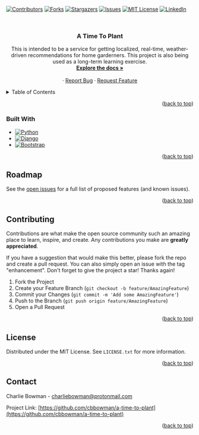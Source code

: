 <!-- Improved compatibility of back to top link: See: https://github.com/othneildrew/Best-README-Template/pull/73 -->
<a name="readme-top"></a>
<!--
*** Thanks for checking out the Best-README-Template. If you have a suggestion
*** that would make this better, please fork the repo and create a pull request
*** or simply open an issue with the tag "enhancement".
*** Don't forget to give the project a star!
*** Thanks again! Now go create something AMAZING! :D
-->

<!-- PROJECT SHIELDS -->
<!--
*** I'm using markdown "reference style" links for readability.
*** Reference links are enclosed in brackets [ ] instead of parentheses ( ).
*** See the bottom of this document for the declaration of the reference variables
*** for contributors-url, forks-url, etc. This is an optional, concise syntax you may use.
*** https://www.markdownguide.org/basic-syntax/#reference-style-links
-->
[![Contributors][contributors-shield]][contributors-url]
[![Forks][forks-shield]][forks-url]
[![Stargazers][stars-shield]][stars-url]
[![Issues][issues-shield]][issues-url]
[![MIT License][license-shield]][license-url]
[![LinkedIn][linkedin-shield]][linkedin-url]

<!-- PROJECT LOGO -->
<br />
<div align="center">

<h3 align="center">A Time To Plant</h3>

  <p align="center">
    This is intended to be a service for getting localized, real-time, weather-driven recommendations for home garderners. This project is also being used as a long-term learning exercise.
    <br />
    <a href="https://github.com/cbbowman/a-time-to-plant"><strong>Explore the docs »</strong></a>
    <br />
    <br />
    <!-- <a href="https://github.com/cbbowman/a-time-to-plant">View Demo</a> -->
    ·
    <a href="https://github.com/cbbowman/a-time-to-plant/issues">Report Bug</a>
    ·
    <a href="https://github.com/cbbowman/a-time-to-plant/issues">Request Feature</a>
  </p>
</div>

<!-- TABLE OF CONTENTS -->
<details>
  <summary>Table of Contents</summary>
  <ol>
    <li>
      <a href="#about-the-project">About The Project</a>
      <ul>
        <li><a href="#built-with">Built With</a></li>
      </ul>
    </li>
    <li>
      <a href="#getting-started">Getting Started</a>
      <ul>
        <li><a href="#prerequisites">Prerequisites</a></li>
        <li><a href="#installation">Installation</a></li>
      </ul>
    </li>
    <li><a href="#usage">Usage</a></li>
    <li><a href="#roadmap">Roadmap</a></li>
    <li><a href="#contributing">Contributing</a></li>
    <li><a href="#license">License</a></li>
    <li><a href="#contact">Contact</a></li>
    <li><a href="#acknowledgments">Acknowledgments</a></li>
  </ol>
</details>

<p align="right">(<a href="#readme-top">back to top</a>)</p>

### Built With

* [![Python][Python]][Python-url]
* [![Django][Django]][Django-url]
* [![Bootstrap][Bootstrap.com]][Bootstrap-url]

<p align="right">(<a href="#readme-top">back to top</a>)</p>

<!-- ROADMAP -->
## Roadmap

See the [open issues](https://github.com/cbbowman/a-time-to-plant/issues) for a full list of proposed features (and known issues).

<p align="right">(<a href="#readme-top">back to top</a>)</p>

<!-- CONTRIBUTING -->
## Contributing

Contributions are what make the open source community such an amazing place to learn, inspire, and create. Any contributions you make are **greatly appreciated**.

If you have a suggestion that would make this better, please fork the repo and create a pull request. You can also simply open an issue with the tag "enhancement".
Don't forget to give the project a star! Thanks again!

1. Fork the Project
2. Create your Feature Branch (`git checkout -b feature/AmazingFeature`)
3. Commit your Changes (`git commit -m 'Add some AmazingFeature'`)
4. Push to the Branch (`git push origin feature/AmazingFeature`)
5. Open a Pull Request

<p align="right">(<a href="#readme-top">back to top</a>)</p>

<!-- LICENSE -->
## License

Distributed under the MIT License. See `LICENSE.txt` for more information.

<p align="right">(<a href="#readme-top">back to top</a>)</p>

<!-- CONTACT -->
## Contact

Charlie Bowman - charliebowman@protonmail.com

Project Link: [https://github.com/cbbowman/a-time-to-plant](https://github.com/cbbowman/a-time-to-plant)

<p align="right">(<a href="#readme-top">back to top</a>)</p>

<!-- MARKDOWN LINKS & IMAGES -->
<!-- https://www.markdownguide.org/basic-syntax/#reference-style-links -->
[contributors-shield]: https://img.shields.io/github/contributors/cbbowman/a-time-to-plant.svg?style=for-the-badge
[contributors-url]: https://github.com/cbbowman/a-time-to-plant/graphs/contributors
[forks-shield]: https://img.shields.io/github/forks/cbbowman/a-time-to-plant.svg?style=for-the-badge
[forks-url]: https://github.com/cbbowman/a-time-to-plant/network/members
[stars-shield]: https://img.shields.io/github/stars/cbbowman/a-time-to-plant.svg?style=for-the-badge
[stars-url]: https://github.com/cbbowman/a-time-to-plant/stargazers
[issues-shield]: https://img.shields.io/github/issues/cbbowman/a-time-to-plant.svg?style=for-the-badge
[issues-url]: https://github.com/cbbowman/a-time-to-plant/issues
[license-shield]: https://img.shields.io/github/license/cbbowman/a-time-to-plant.svg?style=for-the-badge
[license-url]: https://github.com/cbbowman/a-time-to-plant/blob/master/LICENSE.txt
[linkedin-shield]: https://img.shields.io/badge/-LinkedIn-black.svg?style=for-the-badge&logo=linkedin&colorB=555
[linkedin-url]: https://linkedin.com/in/linkedin_username
[Bootstrap.com]: https://img.shields.io/badge/Bootstrap-563D7C?style=for-the-badge&logo=bootstrap&logoColor=white
[Bootstrap-url]: https://getbootstrap.com
[Django]: https://img.shields.io/badge/django-%23092E20.svg?style=for-the-badge&logo=django&logoColor=white
[Django-url]: https://www.djangoproject.com/
[Python]: https://img.shields.io/badge/python-3670A0?style=for-the-badge&logo=python&logoColor=ffdd54
[Python-url]: https://www.python.org/

